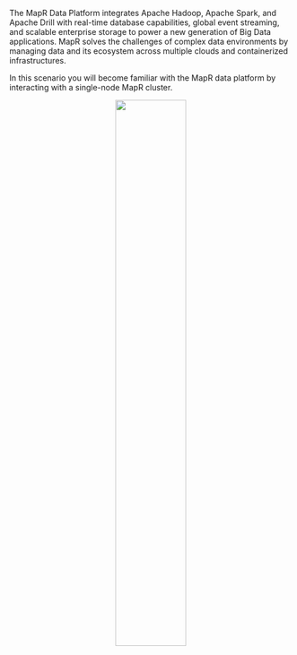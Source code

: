 The MapR Data Platform integrates Apache Hadoop, Apache Spark, and Apache Drill with real-time database capabilities, global event streaming, and scalable enterprise storage to power a new generation of Big Data applications. MapR solves the challenges of complex data environments by managing data and its ecosystem across multiple clouds and containerized infrastructures.

In this scenario you will become familiar with the MapR data platform by interacting with a single-node MapR cluster. 

<center>
	<a href=https://mapr.com/docs/61/MapROverview/c_overview_intro.html><img src="https://github.com/mapr-demos/katacoda-scenarios/blob/master/mapr-intro/assets/Data-Platform-Chart.png?raw=true" width=50%></a>
</center>

